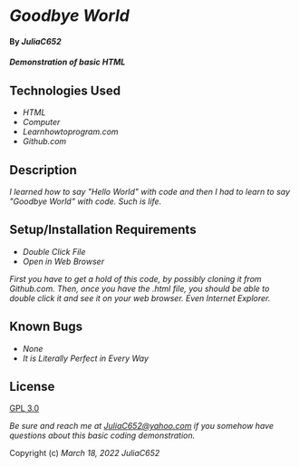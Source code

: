 # _Goodbye World_

#### By _**JuliaC652**_

#### _Demonstration of basic HTML_

## Technologies Used

* _HTML_
* _Computer_
* _Learnhowtoprogram.com_
* _Github.com_

## Description

_I learned how to say "Hello World" with code and then I had to learn to say "Goodbye World" with code. Such is life._

## Setup/Installation Requirements

* _Double Click File_
* _Open in Web Browser_

_First you have to get a hold of this code, by possibly cloning it from Github.com. Then, once you have the .html file, you should be able to double click it and see it on your web browser. Even Internet Explorer._

## Known Bugs

* _None_
* _It is Literally Perfect in Every Way_

## License

[GPL 3.0](https://www.gnu.org/licenses/gpl-3.0.html)

_Be sure and reach me at JuliaC652@yahoo.com if you somehow have questions about this basic coding demonstration._

Copyright (c) _March 18, 2022_ _JuliaC652_
